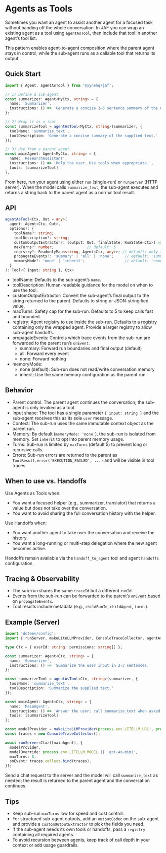 # Agents as Tools

Sometimes you want an agent to assist another agent for a focused task without handing off the whole conversation. In JAF you can wrap an existing agent as a tool using `agentAsTool`, then include that tool in another agent’s tool list.

This pattern enables agent-to-agent composition where the parent agent stays in control, while the sub‑agent runs as a callable tool that returns its output.

## Quick Start

```ts
import { Agent, agentAsTool } from '@xynehq/jaf';

// 1) Define a sub-agent
const summarizer: Agent<MyCtx, string> = {
  name: 'Summarizer',
  instructions: () => 'Generate a concise 2–3 sentence summary of the user input.'
};

// 2) Wrap it as a tool
const summarizeTool = agentAsTool<MyCtx, string>(summarizer, {
  toolName: 'summarize_text',
  toolDescription: 'Generate a concise summary of the supplied text.'
});

// 3) Use from a parent agent
const mainAgent: Agent<MyCtx, string> = {
  name: 'ResearchAssistant',
  instructions: () => 'Help the user. Use tools when appropriate.',
  tools: [summarizeTool]
};
```

From here, run your agent using either `run` (single-run) or `runServer` (HTTP server). When the model calls `summarize_text`, the sub-agent executes and returns a string back to the parent agent as a normal tool result.

## API

```ts
agentAsTool<Ctx, Out = any>(
  agent: Agent<Ctx, Out>,
  options?: {
    toolName?: string;
    toolDescription?: string;
    customOutputExtractor?: (output: Out, finalState: RunState<Ctx>) => string | Promise<string>;
    maxTurns?: number;               // default: 5
    registry?: ReadonlyMap<string, Agent<Ctx, any>>; // default: only the sub-agent
    propagateEvents?: 'summary' | 'all' | 'none';     // default: 'summary'
    memoryMode?: 'none' | 'inherit';                  // default: 'none'
  }
): Tool<{ input: string }, Ctx>
```

- toolName: Defaults to the sub-agent’s `name`.
- toolDescription: Human-readable guidance for the model on when to use the tool.
- customOutputExtractor: Convert the sub-agent’s final output to the string returned to the parent. Defaults to string or JSON-stringified value.
- maxTurns: Safety cap for the sub-run. Defaults to 5 to keep calls fast and bounded.
- registry: Agent registry to use inside the sub-run. Defaults to a registry containing only the wrapped agent. Provide a larger registry to allow sub-agent handoffs.
- propagateEvents: Controls which trace events from the sub-run are forwarded to the parent run’s `onEvent`.
  - summary: Forward run boundaries and final output (default)
  - all: Forward every event
  - none: Forward nothing
- memoryMode:
  - none (default): Sub-run does not read/write conversation memory
  - inherit: Use the same memory configuration as the parent run

## Behavior

- Parent control: The parent agent continues the conversation; the sub-agent is only invoked as a tool.
- Input shape: The tool has a single parameter `{ input: string }` and the sub-agent receives this as its sole `user` message.
- Context: The sub-run uses the same immutable context object as the parent run.
- Memory: By default (`memoryMode: 'none'`), the sub-run is isolated from memory. Set `inherit` to opt into parent memory usage.
- Turns: Sub-run is limited by `maxTurns` (default 5) to prevent long or recursive calls.
- Errors: Sub-run errors are returned to the parent as `ToolResult.error('EXECUTION_FAILED', ...)` and will be visible in tool traces.

## When to use vs. Handoffs

Use Agents as Tools when:
- You want a focused helper (e.g., summarizer, translator) that returns a value but does not take over the conversation.
- You want to avoid sharing the full conversation history with the helper.

Use Handoffs when:
- You want another agent to take over the conversation and receive the history.
- You want a long-running or multi-step delegation where the new agent becomes active.

Handoffs remain available via the `handoff_to_agent` tool and agent `handoffs` configuration.

## Tracing & Observability

- The sub-run shares the same `traceId` but a different `runId`.
- Events from the sub-run can be forwarded to the parent’s `onEvent` based on `propagateEvents`.
- Tool results include metadata (e.g., `childRunId`, `childAgent`, `turns`).

## Example (Server)

```ts
import 'dotenv/config';
import { runServer, makeLiteLLMProvider, ConsoleTraceCollector, agentAsTool, Agent } from '@xynehq/jaf';

type Ctx = { userId: string; permissions: string[] };

const summarizer: Agent<Ctx, string> = {
  name: 'Summarizer',
  instructions: () => 'Summarize the user input in 2-3 sentences.'
};

const summarizeTool = agentAsTool<Ctx, string>(summarizer, {
  toolName: 'summarize_text',
  toolDescription: 'Summarize the supplied text.'
});

const mainAgent: Agent<Ctx, string> = {
  name: 'MainAgent',
  instructions: () => 'Answer the user; call summarize_text when asked to summarize.',
  tools: [summarizeTool]
};

const modelProvider = makeLiteLLMProvider(process.env.LITELLM_URL!, process.env.LITELLM_API_KEY!);
const traces = new ConsoleTraceCollector();

await runServer<Ctx>([mainAgent], {
  modelProvider,
  modelOverride: process.env.LITELLM_MODEL || 'gpt-4o-mini',
  maxTurns: 8,
  onEvent: traces.collect.bind(traces),
});
```

Send a chat request to the server and the model will call `summarize_text` as needed; the result is returned to the parent agent and the conversation continues.

## Tips

- Keep sub-run `maxTurns` low for speed and cost control.
- For structured sub-agent outputs, add an `outputCodec` on the sub-agent and provide a `customOutputExtractor` to pick the fields you need.
- If the sub-agent needs its own tools or handoffs, pass a `registry` containing all required agents.
- To avoid recursion between agents, keep track of call depth in your context or add usage guardrails.

